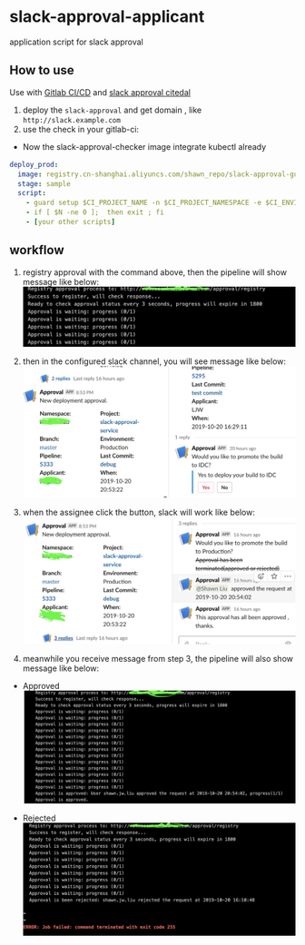 # slack-approval-applicant
application script for slack approval

## How to use  
Use with [Gitlab CI/CD](https://docs.gitlab.com/ee/ci/) and [slack approval citedal](https://github.com/shawnliujw/slack-approval-citadel)
1. deploy the `slack-approval` and get domain , like `http://slack.example.com`  
2. use the check in your gitlab-ci:  
* Now the slack-approval-checker image integrate kubectl already
```yaml
deploy_prod:
  image: registry.cn-shanghai.aliyuncs.com/shawn_repo/slack-approval-guard
  stage: sample
  script:
    - guard setup $CI_PROJECT_NAME -n $CI_PROJECT_NAMESPACE -e $CI_ENVIRONMENT_NAME -P $CI_PROJECT_URL -p $CI_PIPELINE_ID -b $CI_COMMIT_REF_NAME -a $GITLAB_USER_NAME -c $CI_COMMIT_TITLE -C $CI_COMMIT_SHA -s 'http://slack.example.com/approval'
    - if [ $N -ne 0 ];  then exit ; fi
    - [your other scripts]
```

## workflow  
1. registry approval with the command above, then the pipeline will show message like below:  
![Waiting Approve](./images/registry.png)
2. then in the configured slack channel, you will see message like below:  
![Slack Approval Message](./images/slace-approving.png)  

3. when the assignee click the button, slack will work like below:  
![Slack Approved](./images/slack-approved.png)

4. meanwhile you receive message from step 3, the pipeline will also show message like below:  
* Approved  
![Approved](./images/approved.png)  

* Rejected  
![Rejected](./images/rejected.png)
